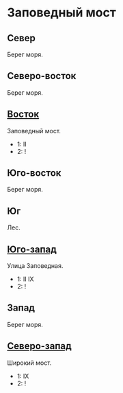 # Заповедный мост

## Север

Берег моря.

## Северо-восток

Берег моря.

## [Восток](./605145.md)

Заповедный мост.

* 1:    II
* 2:    !

## Юго-восток

Берег моря.

## Юг

Лес.

## [Юго-запад](./580150.md)

Улица Заповедная.

* 1:    II  IX
* 2:    !

## Запад

Берег моря.

## [Северо-запад](./575135.md)

Широкий мост.

* 1:    IX
* 2:    !
